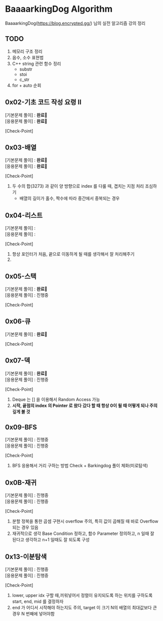 # BaaaarkingDog Algorithm
BaaaarkingDog(https://blog.encrypted.gg/) 님의 실전 알고리즘 강의 정리

## TODO
1. 메모리 구조 정리
2. 음수, 소수 표현법
3. C++ string 관련 함수 정리   
    - substr
    - stoi
    - c_str   
4. for + auto 순회

## 0x02-기초 코드 작성 요령 II
[기본문제 풀이] : **완료**:tada:  
[응용문제 풀이] : **완료**:tada:  

[Check-Point]

## 0x03-배열
[기본문제 풀이] : **완료**:tada:  
[응용문제 풀이] : **완료**:tada:  

[Check-Point]
1. 두 수의 합(3273) 과 같이 양 방향으로 index 를 다룰 때, 겹치는 지점 처리 조심하기   
   - 배열의 길이가 홀수, 짝수에 따라 중간에서 중복되는 경우   

## 0x04-리스트
[기본문제 풀이] :   
[응용문제 풀이] :   

[Check-Point]   
1. 항상 포인터가 처음, 끝으로 이동하게 될 때를 생각해서 잘 처리해주기
2. 

## 0x05-스택
[기본문제 풀이] : **완료**:tada:   
[응용문제 풀이] : 진행중   
 
[Check-Point]

## 0x06-큐
[기본문제 풀이] : **완료**:tada:   
 
[Check-Point]
 
## 0x07-덱
[기본문제 풀이] : **완료**:tada:   
[응용문제 풀이] : 진행중   
 
[Check-Point]
1. Deque 는 [] 을 이용해서 Random Access 가능 
2. **시작, 끝점의 index 의 Pointer 로 왔다 갔다 할 때 항상 0이 될 때 어떻게 되나 주의 깊게 볼 것**
 
## 0x09-BFS
[기본문제 풀이] : 진행중      
[응용문제 풀이] : 진행중   

[Check-Point]
1. BFS 응용해서 거리 구하는 방법 Check + Barkingdog 풀이 체화(미로탐색)

## 0x0B-재귀
[기본문제 풀이] : 진행중      
[응용문제 풀이] : 진행중   
   
[Check-Point]
1. 분할 정복을 통한 곱셈 구현시 overflow 주의, 특히 값이 곱해질 때 바로 Overflow 되는 경우 있음
2. 재귀적으로 생각 Base Condition 정하고, 함수 Parameter 정의하고, n 일때 잘 된다고 생각하고 n+1 일때도 잘 되도록 구성


## 0x13-이분탐색
[기본문제 풀이] : 진행중      
[응용문제 풀이] : 진행중   
  
[Check-Point]
1. lower, upper idx 구할 때,끼워넣어서 정렬이 유지되도록 하는 위치를 구하도록 start, end, mid 를 결정하자
2. end 가 어디서 시작해야 하는지도 주의, target 이 크기 N의 배열의 최대값보다 큰 경우 N 번째에 넣어야함


